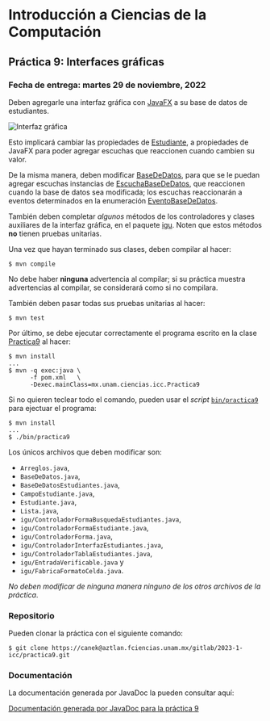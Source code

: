 Introducción a Ciencias de la Computación
=========================================

Práctica 9: Interfaces gráficas
-------------------------------

### Fecha de entrega: martes 29 de noviembre, 2022

Deben agregarle una interfaz gráfica con
[JavaFX](https://docs.oracle.com/javafx/2/get_started/jfxpub-get_started.htm) a
su base de datos de estudiantes.

![Interfaz gráfica](https://aztlan.fciencias.unam.mx/gitlab/2023-1-icc/curso/-/wikis/uploads/f186fc2103325b56856959494cac5279/Screenshot_from_2022-11-15_01-34-05.png)

Esto implicará cambiar las propiedades de
[Estudiante](https://aztlan.fciencias.unam.mx/gitlab/2023-1-icc/practica9/-/blob/main/src/main/java/mx/unam/ciencias/icc/Estudiante.java),
a propiedades de JavaFX para poder agregar escuchas que reaccionen cuando
cambien su valor.

De la misma manera, deben modificar
[BaseDeDatos](https://aztlan.fciencias.unam.mx/gitlab/2023-1-icc/practica9/-/blob/main/src/main/java/mx/unam/ciencias/icc/BaseDeDatos.java),
para que se le puedan agregar escuchas instancias de
[EscuchaBaseDeDatos](https://aztlan.fciencias.unam.mx/gitlab/2023-1-icc/practica9/-/blob/main/src/main/java/mx/unam/ciencias/icc/EscuchaBaseDeDatos.java),
que reaccionen cuando la base de datos sea modificada; los escuchas reaccionarán
a eventos determinados en la enumeración
[EventoBaseDeDatos](https://aztlan.fciencias.unam.mx/gitlab/2023-1-icc/practica9/-/blob/main/src/main/java/mx/unam/ciencias/icc/EventoBaseDeDatos.java).

También deben completar *algunos* métodos de los controladores y clases
auxiliares de la interfaz gráfica, en el paquete
[igu](https://aztlan.fciencias.unam.mx/gitlab/2023-1-icc/practica9/-/blob/main/src/main/java/mx/unam/ciencias/icc/igu/).
Noten que estos métodos **no** tienen pruebas unitarias.

Una vez que hayan terminado sus clases, deben compilar al hacer:

```
$ mvn compile
```

No debe haber **ninguna** advertencia al compilar; si su práctica muestra
advertencias al compilar, se considerará como si no compilara.

También deben pasar todas sus pruebas unitarias al hacer:

```
$ mvn test
```

Por último, se debe ejecutar correctamente el programa escrito en la clase
[Practica9](https://aztlan.fciencias.unam.mx/gitlab/2023-1-icc/practica9/-/blob/main/src/main/java/mx/unam/ciencias/icc/Practica9.java)
al hacer:

```
$ mvn install
...
$ mvn -q exec:java \
      -f pom.xml   \
      -Dexec.mainClass=mx.unam.ciencias.icc.Practica9
```

Si no quieren teclear todo el comando, pueden usar el *script*
[`bin/practica9`](https://aztlan.fciencias.unam.mx/gitlab/2023-1-icc/practica9/-/blob/main/bin/practica9)
para ejectuar el programa:

```
$ mvn install
...
$ ./bin/practica9
```

Los únicos archivos que deben modificar son:

* `Arreglos.java`,
* `BaseDeDatos.java`,
* `BaseDeDatosEstudiantes.java`,
* `CampoEstudiante.java`,
* `Estudiante.java`,
* `Lista.java`,
* `igu/ControladorFormaBusquedaEstudiantes.java`,
* `igu/ControladorFormaEstudiante.java`,
* `igu/ControladorForma.java`,
* `igu/ControladorInterfazEstudiantes.java`,
* `igu/ControladorTablaEstudiantes.java`,
* `igu/EntradaVerificable.java` y
* `igu/FabricaFormatoCelda.java`.

*No deben modificar de ninguna manera ninguno de los otros archivos de la práctica*.

### Repositorio

Pueden clonar la práctica con el siguiente comando:

```
$ git clone https://canek@aztlan.fciencias.unam.mx/gitlab/2023-1-icc/practica9.git
```

### Documentación

La documentación generada por JavaDoc la pueden consultar aquí:

[Documentación generada por JavaDoc para la práctica
9](https://aztlan.fciencias.unam.mx/~canek/2023-1-icc/practica9/apidocs/index.html)

